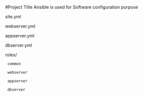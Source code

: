 #Project Title
Ansible is used for Software configuration purpose

site.yml

webserver.yml

appserver.yml

dbserver.yml

roles/

     common
     
     webserver
     
     appserver
     
     dbserver
   
